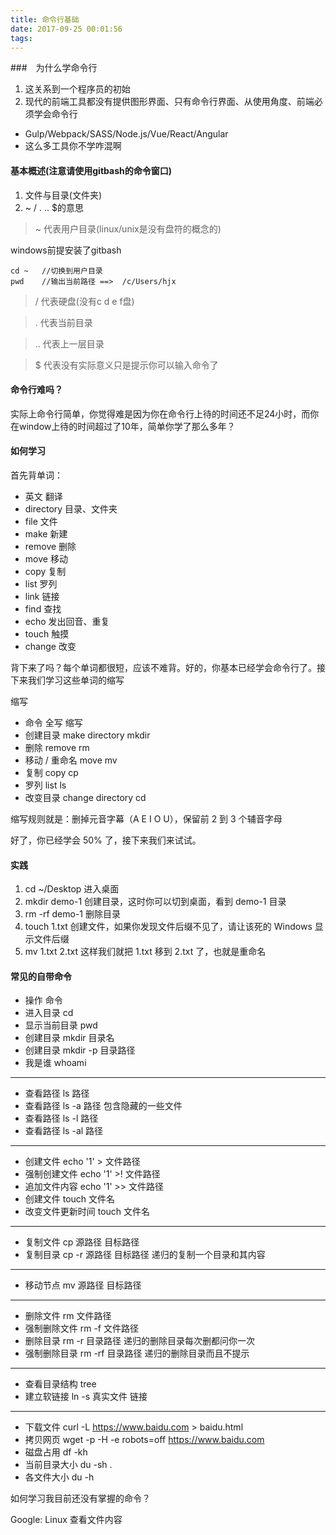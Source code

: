 ```yaml
---
title: 命令行基础
date: 2017-09-25 00:01:56
tags:
---
```


###　为什么学命令行

1. 这关系到一个程序员的初始
2. 现代的前端工具都没有提供图形界面、只有命令行界面、从使用角度、前端必须学会命令行

- Gulp/Webpack/SASS/Node.js/Vue/React/Angular
- 这么多工具你不学咋混啊

#### 基本概述(注意请使用gitbash的命令窗口)

1. 文件与目录(文件夹)
2. ~ / . .. $的意思

> ~ 代表用户目录(linux/unix是没有盘符的概念的)

windows前提安装了gitbash  
```
cd ~   //切换到用户目录
pwd    //输出当前路径 ==>  /c/Users/hjx
```

> / 代表硬盘(没有c d e f盘)

> . 代表当前目录

> .. 代表上一层目录

> $ 代表没有实际意义只是提示你可以输入命令了

#### 命令行难吗？

实际上命令行简单，你觉得难是因为你在命令行上待的时间还不足24小时，而你在window上待的时间超过了10年，简单你学了那么多年？

#### 如何学习

首先背单词：

- 英文	翻译
- directory	目录、文件夹
- file	文件
- make	新建
- remove	删除
- move	移动
- copy	复制
- list	罗列
- link	链接
- find	查找
- echo	发出回音、重复
- touch	触摸
- change	改变

背下来了吗？每个单词都很短，应该不难背。好的，你基本已经学会命令行了。接下来我们学习这些单词的缩写

缩写

- 命令	全写	缩写
- 创建目录	make directory	mkdir
- 删除	remove	rm
- 移动 / 重命名	move	mv
- 复制	copy	cp
- 罗列	list	ls
- 改变目录	change directory	cd

缩写规则就是：删掉元音字幕（A E I O U），保留前 2 到 3 个辅音字母

好了，你已经学会 50% 了，接下来我们来试试。

#### 实践

1. cd ~/Desktop 进入桌面
2. mkdir demo-1 创建目录，这时你可以切到桌面，看到 demo-1 目录
3. rm -rf demo-1 删除目录
4. touch 1.txt 创建文件，如果你发现文件后缀不见了，请让该死的 Windows 显示文件后缀
5. mv 1.txt 2.txt 这样我们就把 1.txt 移到 2.txt 了，也就是重命名

#### 常见的自带命令

- 操作	命令
- 进入目录	cd
- 显示当前目录	pwd
- 创建目录	mkdir 目录名
- 创建目录	mkdir -p 目录路径
- 我是谁	whoami
----
- 查看路径	ls 路径
- 查看路径	ls -a 路径 包含隐藏的一些文件
- 查看路径	ls -l 路径 
- 查看路径	ls -al 路径
----
- 创建文件	echo '1' > 文件路径
- 强制创建文件	echo '1' >! 文件路径
- 追加文件内容	echo '1' >> 文件路径
- 创建文件	touch 文件名
- 改变文件更新时间	touch 文件名
----
- 复制文件	cp 源路径 目标路径
- 复制目录	cp -r 源路径 目标路径 递归的复制一个目录和其内容
--	--
- 移动节点	mv 源路径 目标路径
--	--
- 删除文件	rm 文件路径
- 强制删除文件	rm -f 文件路径
- 删除目录	rm -r 目录路径 递归的删除目录每次删都问你一次
- 强制删除目录	rm -rf 目录路径 递归的删除目录而且不提示
--	--
- 查看目录结构	tree
- 建立软链接	ln -s 真实文件 链接
--	--
- 下载文件	curl -L https://www.baidu.com > baidu.html
- 拷贝网页	wget -p -H -e robots=off https://www.baidu.com
- 磁盘占用	df -kh
- 当前目录大小	du -sh .
- 各文件大小	du -h

如何学习我目前还没有掌握的命令？

Google: Linux 查看文件内容

